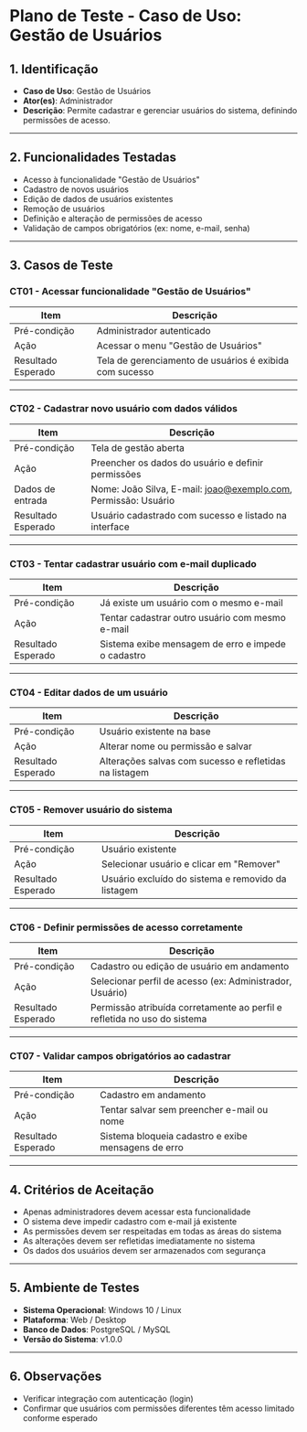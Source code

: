 # Plano de Teste - Caso de Uso: Gestão de Usuários

## 1. Identificação
- **Caso de Uso**: Gestão de Usuários
- **Ator(es)**: Administrador
- **Descrição**: Permite cadastrar e gerenciar usuários do sistema, definindo permissões de acesso.

---

## 2. Funcionalidades Testadas
- Acesso à funcionalidade "Gestão de Usuários"
- Cadastro de novos usuários
- Edição de dados de usuários existentes
- Remoção de usuários
- Definição e alteração de permissões de acesso
- Validação de campos obrigatórios (ex: nome, e-mail, senha)

---

## 3. Casos de Teste

### CT01 - Acessar funcionalidade "Gestão de Usuários"
| Item                | Descrição                                      |
|---------------------|-----------------------------------------------|
| Pré-condição        | Administrador autenticado                     |
| Ação                | Acessar o menu "Gestão de Usuários"           |
| Resultado Esperado  | Tela de gerenciamento de usuários é exibida com sucesso |

---

### CT02 - Cadastrar novo usuário com dados válidos
| Item                | Descrição                                      |
|---------------------|-----------------------------------------------|
| Pré-condição        | Tela de gestão aberta                          |
| Ação                | Preencher os dados do usuário e definir permissões |
| Dados de entrada    | Nome: João Silva, E-mail: joao@exemplo.com, Permissão: Usuário |
| Resultado Esperado  | Usuário cadastrado com sucesso e listado na interface |

---

### CT03 - Tentar cadastrar usuário com e-mail duplicado
| Item                | Descrição                                      |
|---------------------|-----------------------------------------------|
| Pré-condição        | Já existe um usuário com o mesmo e-mail       |
| Ação                | Tentar cadastrar outro usuário com mesmo e-mail |
| Resultado Esperado  | Sistema exibe mensagem de erro e impede o cadastro |

---

### CT04 - Editar dados de um usuário
| Item                | Descrição                                      |
|---------------------|-----------------------------------------------|
| Pré-condição        | Usuário existente na base                     |
| Ação                | Alterar nome ou permissão e salvar            |
| Resultado Esperado  | Alterações salvas com sucesso e refletidas na listagem |

---

### CT05 - Remover usuário do sistema
| Item                | Descrição                                      |
|---------------------|-----------------------------------------------|
| Pré-condição        | Usuário existente                             |
| Ação                | Selecionar usuário e clicar em "Remover"      |
| Resultado Esperado  | Usuário excluído do sistema e removido da listagem |

---

### CT06 - Definir permissões de acesso corretamente
| Item                | Descrição                                      |
|---------------------|-----------------------------------------------|
| Pré-condição        | Cadastro ou edição de usuário em andamento    |
| Ação                | Selecionar perfil de acesso (ex: Administrador, Usuário) |
| Resultado Esperado  | Permissão atribuída corretamente ao perfil e refletida no uso do sistema |

---

### CT07 - Validar campos obrigatórios ao cadastrar
| Item                | Descrição                                      |
|---------------------|-----------------------------------------------|
| Pré-condição        | Cadastro em andamento                          |
| Ação                | Tentar salvar sem preencher e-mail ou nome     |
| Resultado Esperado  | Sistema bloqueia cadastro e exibe mensagens de erro |

---

## 4. Critérios de Aceitação
- Apenas administradores devem acessar esta funcionalidade
- O sistema deve impedir cadastro com e-mail já existente
- As permissões devem ser respeitadas em todas as áreas do sistema
- As alterações devem ser refletidas imediatamente no sistema
- Os dados dos usuários devem ser armazenados com segurança

---

## 5. Ambiente de Testes
- **Sistema Operacional**: Windows 10 / Linux
- **Plataforma**: Web / Desktop
- **Banco de Dados**: PostgreSQL / MySQL
- **Versão do Sistema**: v1.0.0

---

## 6. Observações
- Verificar integração com autenticação (login)
- Confirmar que usuários com permissões diferentes têm acesso limitado conforme esperado
